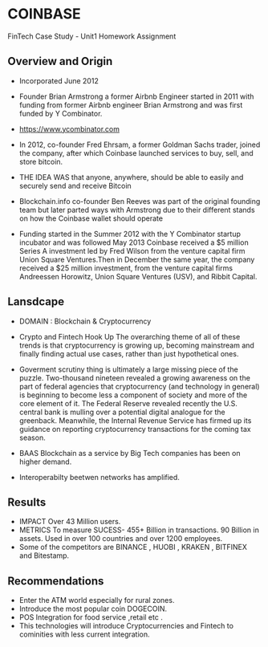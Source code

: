 # COINBASE
FinTech Case Study - Unit1 Homework Assignment
## Overview and Origin

* Incorporated June 2012
 
* Founder Brian Armstrong a former Airbnb Engineer started in 2011 with funding from former Airbnb engineer Brian Armstrong and was first funded by Y Combinator.
* https://www.ycombinator.com

* In 2012, co-founder Fred Ehrsam, a former Goldman Sachs trader, joined the company, after which Coinbase launched services to buy, sell, and store bitcoin.
* THE IDEA WAS that anyone, anywhere, should be able to easily and securely send and receive Bitcoin
* Blockchain.info co-founder Ben Reeves was part of the original founding team but later parted ways with Armstrong due to their different stands on how the Coinbase wallet should operate

* Funding started in the Summer 2012 with the  Y Combinator startup incubator and was followed May 2013 Coinbase received a $5 million Series A investment led by Fred Wilson from the venture capital firm Union Square Ventures.Then in December the same year, the company received a $25 million investment, from the venture capital firms Andreessen Horowitz, Union Square Ventures (USV), and Ribbit Capital.
 

## Lansdcape

* DOMAIN : Blockchain & Cryptocurrency 

* Crypto and Fintech Hook Up
The overarching theme of all of these trends is that cryptocurrency is growing up, becoming mainstream and finally finding actual use cases, rather than just hypothetical ones. 
* Goverment scrutiny thing is ultimately a large missing piece of the puzzle. Two-thousand nineteen revealed a growing awareness on the part of federal agencies that cryptocurrency (and technology in general) is beginning to become less a component of society and more of the core element of it. The Federal Reserve revealed recently the U.S. central bank is mulling over a potential digital analogue for the greenback. Meanwhile, the Internal Revenue Service has firmed up its guidance on reporting cryptocurrency transactions for the coming tax season.
* BAAS Blockchain as a service by Big Tech companies has been on higher demand.
* Interoperabilty beetwen networks has amplified. 

## Results

* IMPACT Over 43 Million users.
* METRICS To measure SUCESS- 455+ Billion in transactions. 90 Billion in assets. Used in over 100 countries and over 1200 employees.
* Some of the competitors are BINANCE , HUOBI , KRAKEN , BITFINEX and Bitestamp.


## Recommendations

* Enter the ATM world especially for rural zones. 
* Introduce the most popular coin DOGECOIN. 
* POS Integration for food service ,retail etc .
* This technologies will introduce Cryptocurrencies and Fintech to cominities with less current integration.

